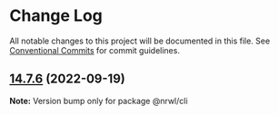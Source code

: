 # Change Log

All notable changes to this project will be documented in this file.
See [Conventional Commits](https://conventionalcommits.org) for commit guidelines.

## [14.7.6](https://github.com/nrwl/nx/compare/14.7.5...14.7.6) (2022-09-19)

**Note:** Version bump only for package @nrwl/cli
